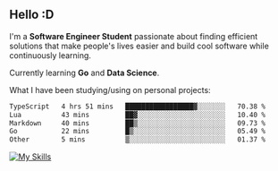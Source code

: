 ## Hello :D

I'm a **Software Engineer Student** passionate about finding efficient solutions that make people's lives easier and build cool software while continuously learning. 

Currently learning **Go** and **Data Science**.

What I have been studying/using on personal projects:
<!--START_SECTION:waka-->

```txt
TypeScript   4 hrs 51 mins   █████████████████▓░░░░░░░   70.38 %
Lua          43 mins         ██▓░░░░░░░░░░░░░░░░░░░░░░   10.40 %
Markdown     40 mins         ██▒░░░░░░░░░░░░░░░░░░░░░░   09.73 %
Go           22 mins         █▒░░░░░░░░░░░░░░░░░░░░░░░   05.49 %
Other        5 mins          ▒░░░░░░░░░░░░░░░░░░░░░░░░   01.37 %
```

<!--END_SECTION:waka-->

[![My Skills](https://skillicons.dev/icons?i=dotnet,java,go,py,html,css,js,docker,linux)](https://skillicons.dev)
